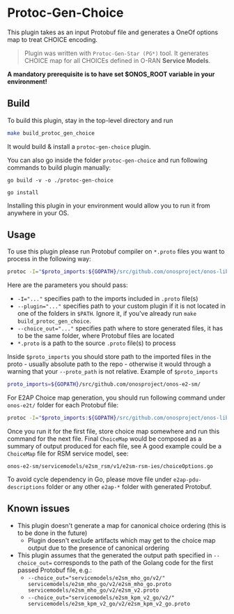 <!--
SPDX-FileCopyrightText: 2019-present Open Networking Foundation <info@opennetworking.org>

SPDX-License-Identifier: Apache-2.0
-->

# Protoc-Gen-Choice
This plugin takes as an input Protobuf file and generates a OneOf options map to treat CHOICE encoding.
> Plugin was written with `Protoc-Gen-Star (PG*)` tool. It generates CHOICE map for all CHOICEs defined in O-RAN **Service Models**.

**A mandatory prerequisite is to have set $ONOS_ROOT variable in your environment!** 

## Build
To build this plugin, stay in the top-level directory and run 

```bash
make build_protoc_gen_choice
```

It would build & install a `protoc-gen-choice` plugin.

You can also go inside the folder `protoc-gen-choice` and run following commands to build plugin manually:

`go build -v -o ./protoc-gen-choice`

`go install`

Installing this plugin in your environment would allow you to run it from anywhere in your OS.

## Usage
To use this plugin please run Protobuf compiler on `*.proto` files you want to process in the following way:

```bash
protoc -I="$proto_imports:${GOPATH}/src/github.com/onosproject/onos-lib-go/api" --proto_path="servicemodels/" --choice_out="servicemodels/e2sm_kpm_v2_go/v2/" servicemodels/e2sm_kpm_v2_go/v2/e2sm_kpm_v2_go.proto
```

Here are the parameters you should pass:
- `-I="..."` specifies path to the imports included in `.proto` file(s)
- `--plugin="..."` specifies path to your custom plugin if it is not located in one of the folders in `$PATH`. Ignore it, if you've already run `make build_protoc_gen_choice`.
- `--choice_out="..."` specifies path where to store generated files, it has to be the same folder, where Protobuf files are located
- `*.proto` is a path to the source `.proto` file(s) to process

Inside `$proto_imports` you should store path to the imported files in the proto - usually absolute path to the repo - 
otherwise it would through a warning that your `--proto_path` is not relative. 
Example of `$proto_imports`
```bash
proto_imports=${GOPATH}/src/github.com/onosproject/onos-e2-sm/
```

For E2AP Choice map generation, you should run following command under `onos-e2t/` folder for each Protobuf file:
```bash
protoc -I="$proto_imports:${GOPATH}/src/github.com/onosproject/onos-lib-go/api:${GOPATH}/src/github.com/onosproject/onos-e2t/api" --proto_path="api/" --choice_out="api/e2ap/v2/" e2ap/v2/e2ap_pdu_descriptions.proto e2ap/v2/e2ap_pdu_contents.proto e2ap/v2/e2ap_ies.proto e2ap/v2/e2ap_containers.proto e2ap/v2/e2ap_constants.proto e2ap/v2/e2ap_commondatatypes.proto
```
Once you run it for the first file, store choice map somewhere and run this command for the next file. Final `ChoiceMap` would be composed as a summary of output produced for each file, see
A good example could be a `ChoiceMap` file for RSM service model, see:

`onos-e2-sm/servicemodels/e2sm_rsm/v1/e2sm-rsm-ies/choiceOptions.go`

To avoid cycle dependency in Go, please move file under `e2ap-pdu-descriptions` folder or any other `e2ap-*` folder with generated Protobuf.

## Known issues
* This plugin doesn't generate a map for canonical choice ordering (this is to be done in the future)
  * Plugin doesn't exclude artifacts which may get to the choice map output due to the presence of canonical ordering
* This plugin assumes that the generated the output path specified in `--choice_out=` corresponds to the path of the Golang code for the first passed Protobuf file, e.g.:
  * `--choice_out="servicemodels/e2sm_mho_go/v2/" servicemodels/e2sm_mho_go/v2/e2sm_mho_go.proto servicemodels/e2sm_mho_go/v2/e2sm_v2.proto`
  * `--choice_out="servicemodels/e2sm_kpm_v2_go/v2/" servicemodels/e2sm_kpm_v2_go/v2/e2sm_kpm_v2_go.proto`
